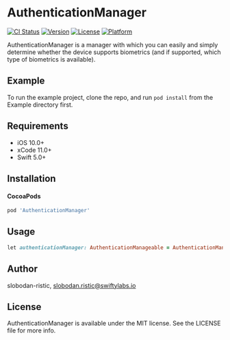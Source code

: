 # AuthenticationManager

[![CI Status](https://img.shields.io/travis/slobodan-ristic/AuthenticationManager.svg?style=flat)](https://travis-ci.org/slobodan-ristic/AuthenticationManager)
[![Version](https://img.shields.io/cocoapods/v/AuthenticationManager.svg?style=flat)](https://cocoapods.org/pods/AuthenticationManager)
[![License](https://img.shields.io/cocoapods/l/AuthenticationManager.svg?style=flat)](https://cocoapods.org/pods/AuthenticationManager)
[![Platform](https://img.shields.io/cocoapods/p/AuthenticationManager.svg?style=flat)](https://cocoapods.org/pods/AuthenticationManager)

AuthenticationManager is a manager with which you can easily and simply determine whether the device supports biometrics (and if supported, which type of biometrics is available).

## Example

To run the example project, clone the repo, and run `pod install` from the Example directory first.

## Requirements

- iOS 10.0+
- xCode 11.0+
- Swift 5.0+

## Installation

#### CocoaPods

```ruby
pod 'AuthenticationManager'
```

## Usage

```ruby
let authenticationManager: AuthenticationManageable = AuthenticationManager()
```

## Author

slobodan-ristic, slobodan.ristic@swiftylabs.io

## License

AuthenticationManager is available under the MIT license. See the LICENSE file for more info.
